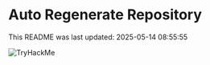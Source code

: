 # Auto Regenerate Repository

This README was last updated: 2025-05-14 08:55:55

 ![TryHackMe](https://tryhackme.com/badge/533634)